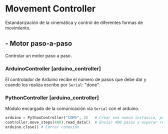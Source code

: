 # Movement Controller

Estandarización de la cinemática y control de diferentes formas de movimiento.

## - Motor paso-a-paso
Controlar un motor paso a paso.

### ArduinoController [arduino_controller]
El controlador de Arduino recibe el número de pasos que debe dar y cuando los realiza escribe por `Serial`: "done".
### PythonController [arduino_controller]
Módulo encargado de la comunicación vía `Serial` con el arduino.

```python
arduino = PythonController("COM5", 3)   # Crear una nueva instancia, pasando como parámetros el puerto y el _timeout_ (en segundos)
controller.move_steps(400).read_data()  # Enviar 400 pasos y esperar respuesta del arduino
arduino.close() # Cerrar conexión
```

